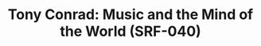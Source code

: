 ---
ee_id: '4411'
site: '1'
type: '2'
url: 2015-095-music-and-the-mind-of-the-world
title: 'Tony Conrad: Music and the Mind of the World (SRF-040)'
year: '2017'
display_year: '2015'
medium: 'Website, Youtube account. '
dims: ''
pitch: "​Worked - along w a massive team! - with my friend Tony to publish his INCRED
  Music and the Mind of the World piano piece. Can´t explain how rewarding this wz."
ps: ''
live_url: http://musicandthemindofthe.world/
related: ''
youtube: ''
related_code: ''
imgs: 2015-095-mmw-photoshoot-database-01-JIH.jpg
subheading: ''
download: ''
add_credit: Tony Conrad. Editing, copy-editing & transcription Cory Arcangel, Gil
  Gentile, Elliot Kaufman, Amanda Schmidt  Archival programming & data manipulation
  Henry Van Dusen  Archival audio services George Blood, L.P.  Mastering Jon Cohrs
  at Spleenless Mastering  Web programming & design Familiar Studio  Special thanks
  for their support Greene Naftali Gallery and Galerie Buchholz
commission: ''
layout: things-i-made
---